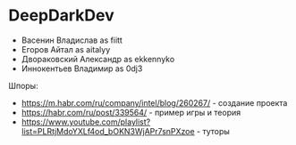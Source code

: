 # DeepDarkDev
- Васенин Владислав as fiitt
- Егоров Айтал as aitalyy
- Двораковский Александр as ekkennyko
- Иннокентьев Владимир as 0dj3

Шпоры:
- https://m.habr.com/ru/company/intel/blog/260267/ - создание проекта
- https://habr.com/ru/post/339564/ - пример игры и теория
- https://www.youtube.com/playlist?list=PLRtjMdoYXLf4od_bOKN3WjAPr7snPXzoe - туторы
